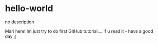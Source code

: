# hello-world
no description


Mari here! Im just try to do first GitHub tutorial....
if u read it - have a good day ;)

